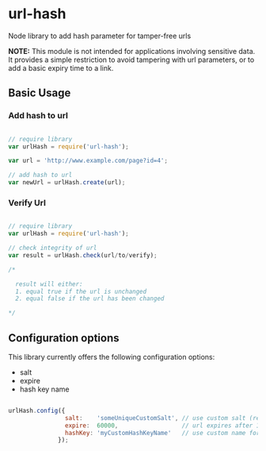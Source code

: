 # url-hash
Node library to add hash parameter for tamper-free urls

**NOTE:**
This module is not intended for applications involving sensitive data.
It provides a simple restriction to avoid tampering with url parameters,
or to add a basic expiry time to a link.

## Basic Usage

### Add hash to url

```js

// require library
var urlHash = require('url-hash');

var url = 'http://www.example.com/page?id=4';

// add hash to url
var newUrl = urlHash.create(url);

```

### Verify Url

```js

// require library
var urlHash = require('url-hash');

// check integrity of url
var result = urlHash.check(url/to/verify);

/*

  result will either:
  1. equal true if the url is unchanged
  2. equal false if the url has been changed

*/
```

## Configuration options

This library currently offers the following configuration options:

- salt
- expire
- hash key name

```js

urlHash.config({
                salt:    'someUniqueCustomSalt', // use custom salt (recommended)
                expire:  60000,                  // url expires after 1 minute
                hashKey: 'myCustomHashKeyName'   // use custom name for hash parameter
              });

```
